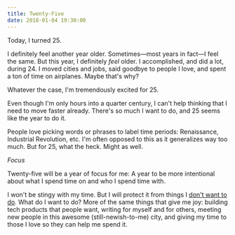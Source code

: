 ```yaml
---
title: Twenty-Five
date: 2018-01-04 19:30:00
---
```


Today, I turned 25.

I definitely feel another year older. Sometimes—most years in fact—I feel the same. But this year, I definitely *feel* older. I accomplished, and did a lot, during 24. I moved cities and jobs, said goodbye to people I love, and spent a ton of time on airplanes. Maybe that's why?

<!--more-->

Whatever the case, I'm tremendously excited for 25.

Even though I'm only hours into a quarter century, I can't help thinking that I need to move faster already. There's so much I want to do, and 25 seems like the year to do it.

People love picking words or phrases to label time periods: Renaissance, Industrial Revolution, etc. I'm often opposed to this as it generalizes way too much. But for 25, what the heck. Might as well.

*Focus*

Twenty-five will be a year of focus for me: A year to be more intentional about what I spend time on and who I spend time with.

I won't be stingy with my time. But I will protect it from things I [don't want to do](http://paulgraham.com/vb.html). What do I want to do? More of the same things that give me joy: building tech products that people want, writing for myself and for others, meeting new people in this awesome (still-newish-to-me) city, and giving my time to those I love so they can help me spend it.
